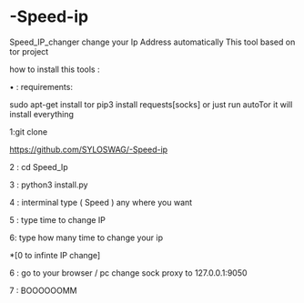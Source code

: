 # -Speed-ip
Speed_IP_changer 
change your Ip Address automatically This tool based on tor project

how to install this tools :

• : requirements:

sudo apt-get install tor pip3 install requests[socks] or just run autoTor it will install everything

1:git clone

https://github.com/SYLOSWAG/-Speed-ip

2 : cd Speed_Ip

3 : python3 install.py

4 : interminal type ( Speed ) any where you want

5 : type time to change IP

6: type how many time to change your ip

*[0 to infinte IP change]

6 : go to your browser / pc change sock proxy to 127.0.0.1:9050

7 : BOOOOOOMM
